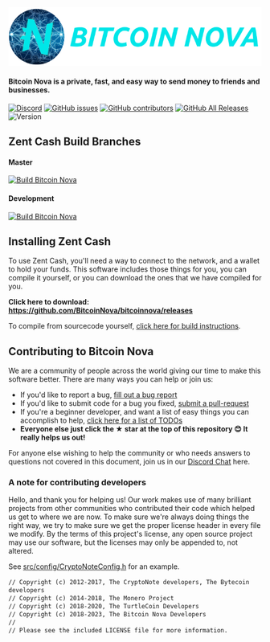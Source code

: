 ![image](https://github.com/BitcoinNova/brand/blob/master/logo/wordmark/bitcoinnova_wordmark_ubuntu.png)
#### Bitcoin Nova is a private, fast, and easy way to send money to friends and businesses.

[![Discord](https://img.shields.io/discord/428851188817985547?label=Bitcoin%20Nova%20[BTN])](https://discord.gg/8zQf7PD) 
[![GitHub issues](https://img.shields.io/github/issues/BitcoinNova/bitcoinnova?label=Issues)](https://github.com/BitcoinNova/bitcoinnova/issues)
[![GitHub contributors](https://img.shields.io/github/contributors-anon/BitcoinNova/bitcoinnova?label=Contributors)](https://github.com/BitcoinNova/bitcoinnova/graphs/contributors) 
[![GitHub All Releases](https://img.shields.io/github/downloads/BitcoinNova/bitcoinnova/total?label=Downloads)](https://github.com/BitcoinNova/bitcoinnova/releases) 
![Version](https://img.shields.io/github/v/release/BitcoinNova/bitcoinnova)

## Zent Cash Build Branches

#### **Master**

[![Build Bitcoin Nova](https://github.com/BitcoinNova/bitcoinnova/actions/workflows/matrix.yml/badge.svg?branch=master)](https://github.com/BitcoinNova/bitcoinnova/actions/workflows/matrix.yml)

#### **Development**

[![Build Bitcoin Nova](https://github.com/BitcoinNova/bitcoinnova/actions/workflows/matrix.yml/badge.svg?branch=development)](https://github.com/BitcoinNova/bitcoinnova/actions/workflows/matrix.yml) 

## Installing Zent Cash

To use Zent Cash, you'll need a way to connect to the network, and a wallet to hold your funds. This software includes those things for you, you can compile it yourself, or you can download the ones that we have compiled for you.

**Click here to download: https://github.com/BitcoinNova/bitcoinnova/releases**

To compile from sourcecode yourself, [click here for build instructions](https://github.com/BitcoinNova/bitcoinnova/blob/development/COMPILE.md).

## Contributing to Bitcoin Nova

We are a community of people across the world giving our time to make this software better. There are many ways you can help or join us:

-   If you'd like to report a bug, [fill out a bug report](https://github.com/BitcoinNova/bitcoinnova/issues)
-   If you'd like to submit code for a bug you fixed, [submit a pull-request](https://github.com/BitcoinNova/bitcoinnova/compare)
-   If you're a beginner developer, and want a list of easy things you can accomplish to help, [click here for a list of TODOs](https://github.com/BitcoinNova/bitcoinnova/labels/GOOD%20FIRST%20ISSUE)
-   **Everyone else just click the ★ star at the top of this repository 😊 It really helps us out!**

For anyone else wishing to help the community or who needs answers to questions not covered in this document, join us in our [Discord Chat](https://discord.gg/8zQf7PD) here.

### A note for contributing developers

Hello, and thank you for helping us! Our work makes use of many brilliant projects from other communities who contributed their code which helped us get to where we are now. To make sure we're always doing things the right way, we try to make sure we get the proper license header in every file we modify. By the terms of this project's license, any open source project may use our software, but the licenses may only be appended to, not altered. 

See [src/config/CryptoNoteConfig.h](https://github.com/BitcoinNova/bitcoinnova/blob/10172129c1111bf0c6e0cc7a7b878438fa946e29/src/config/CryptoNoteConfig.h#L4) for an example.

```
// Copyright (c) 2012-2017, The CryptoNote developers, The Bytecoin developers
// Copyright (c) 2014-2018, The Monero Project
// Copyright (c) 2018-2020, The TurtleCoin Developers
// Copyright (c) 2018-2023, The Bitcoin Nova Developers
//
// Please see the included LICENSE file for more information.
```
